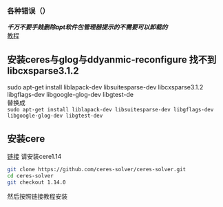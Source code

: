 ### 各种错误（）
***千万不要手贱删除apt软件包管理器提示的不需要可以卸载的***  
[教程](https://dev.intelrealsense.com/docs/compiling-librealsense-for-linux-ubuntu-guide#install-librealsense2)

## 安装ceres与glog与ddyanmic-reconfigure 找不到libcxsparse3.1.2
sudo apt-get install liblapack-dev libsuitesparse-dev libcxsparse3.1.2 libgflags-dev libgoogle-glog-dev libgtest-de  
替换成  
`sudo apt-get install liblapack-dev libsuitesparse-dev libgflags-dev libgoogle-glog-dev libgtest-dev
`
## 安装cere
[链接](http://ceres-solver.org/installation.html)
请安装cere1.14  
```bash
git clone https://github.com/ceres-solver/ceres-solver.git
cd ceres-solver
git checkout 1.14.0
```
然后按照链接教程安装
